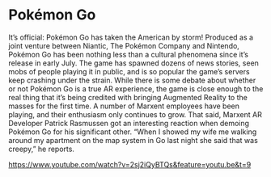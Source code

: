 # Pokémon Go

It’s official: Pokémon Go has taken the American by storm! Produced as a joint venture between Niantic, The Pokémon Company and Nintendo, Pokémon Go has been nothing less than a cultural phenomena since it’s release in early July. The game has spawned dozens of news stories, seen mobs of people playing it in public, and is so popular the game’s servers keep crashing under the strain. While there is some debate about whether or not Pokémon Go is a true AR experience, the game is close enough to the real thing that it’s being credited with bringing Augmented Reality to the masses for the first time. A number of Marxent employees have been playing, and their enthusiasm only continues to grow. That said, Marxent AR Developer Patrick Rasmussen got an interesting reaction when demoing Pokémon Go for his significant other. “When I showed my wife me walking around my apartment on the map system in Go last night she said that was creepy,” he reports.

https://www.youtube.com/watch?v=2sj2iQyBTQs&feature=youtu.be&t=9
